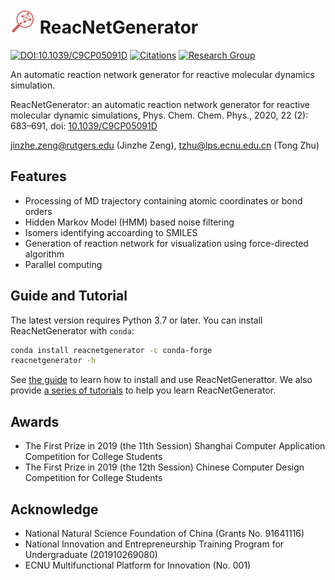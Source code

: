 # <img src=docs/_static/reacnetgen.svg height=40/>  ReacNetGenerator

[![DOI:10.1039/C9CP05091D](https://img.shields.io/badge/DOI-10.1039%2FC9CP05091D-blue)](https://doi.org/10.1039/C9CP05091D)
[![Citations](https://citations.njzjz.win/10.1039/C9CP05091D)](https://doi.org/10.1039/C9CP05091D)
[![Research Group](https://img.shields.io/website-up-down-green-red/https/computchem.cn.svg?label=Research%20Group)](https://computchem.cn)

An automatic reaction network generator for reactive molecular dynamics simulation.

ReacNetGenerator: an automatic reaction network generator for reactive molecular dynamic simulations, Phys. Chem. Chem. Phys., 2020, 22 (2): 683–691, doi: [10.1039/C9CP05091D](https://dx.doi.org/10.1039/C9CP05091D)

jinzhe.zeng@rutgers.edu (Jinzhe Zeng), tzhu@lps.ecnu.edu.cn (Tong Zhu)

## Features

-   Processing of MD trajectory containing atomic coordinates or bond orders
-   Hidden Markov Model (HMM) based noise filtering
-   Isomers identifying accoarding to SMILES
-   Generation of reaction network for visualization using force-directed algorithm
-   Parallel computing

## Guide and Tutorial

The latest version requires Python 3.7 or later.
You can install ReacNetGenerator with `conda`:

```sh
conda install reacnetgenerator -c conda-forge
reacnetgenerator -h
```

See [the guide](https://docs.deepmodeling.com/projects/reacnetgenerator/en/latest/guide/) to learn how to install and use ReacNetGenerattor. We also provide [a series of tutorials](https://docs.deepmodeling.com/projects/reacnetgenerator/en/latest/tutorial/) to help you learn ReacNetGenerator.

## Awards
* The First Prize in 2019 (the 11th Session) Shanghai Computer Application Competition for College Students
* The First Prize in 2019 (the 12th Session) Chinese Computer Design Competition for College Students

## Acknowledge
* National Natural Science Foundation of China (Grants No. 91641116)
* National Innovation and Entrepreneurship Training Program for Undergraduate (201910269080)
* ECNU Multifunctional Platform for Innovation (No. 001)
